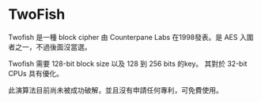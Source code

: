 # TwoFish

Twofish 是一種 block cipher 由 Counterpane Labs 在1998發表。是 AES 入圍者之一，不過後面沒當選。

Twofish 需要 128-bit block size 以及 128 到 256 bits 的key。 其對於 32-bit CPUs 具有優化。 

此演算法目前尚未被成功破解，並且沒有申請任何專利，可免費使用。

